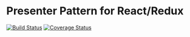 # Presenter Pattern for React/Redux

[![Build Status](https://travis-ci.org/quinnnned/presenters-example.svg?branch=master)](https://travis-ci.org/quinnnned/presenters-example)
[![Coverage Status](https://coveralls.io/repos/github/quinnnned/presenters-example/badge.svg?branch=master)](https://coveralls.io/github/quinnnned/presenters-example?branch=master)